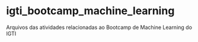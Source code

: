 # igti_bootcamp_machine_learning
Arquivos das atividades relacionadas ao Bootcamp de Machine Learning do IGTI
